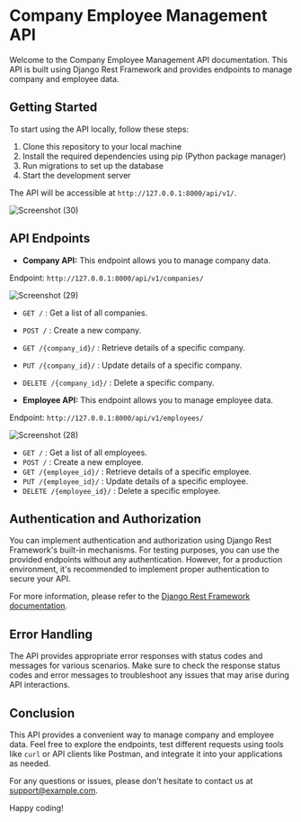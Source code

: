 # Company Employee Management API

Welcome to the Company Employee Management API documentation. This API is built using Django Rest Framework and provides endpoints to manage company and employee data.

## Getting Started

To start using the API locally, follow these steps:

1. Clone this repository to your local machine
2. Install the required dependencies using pip (Python package manager)
3. Run migrations to set up the database
4. Start the development server


The API will be accessible at `http://127.0.0.1:8000/api/v1/`.

![Screenshot (30)](https://github.com/NirajPatel07/Company-Employee-Management-API/assets/66070865/57b981bf-6c12-4aba-aad6-ca91f5bee3a0)

## API Endpoints

- **Company API:** This endpoint allows you to manage company data.

Endpoint: `http://127.0.0.1:8000/api/v1/companies/`

![Screenshot (29)](https://github.com/NirajPatel07/Company-Employee-Management-API/assets/66070865/bcfd61a5-b725-43a7-b5cc-dcb46e674d67)

- `GET /` : Get a list of all companies.
- `POST /` : Create a new company.
- `GET /{company_id}/` : Retrieve details of a specific company.
- `PUT /{company_id}/` : Update details of a specific company.
- `DELETE /{company_id}/` : Delete a specific company.

- **Employee API:** This endpoint allows you to manage employee data.

Endpoint: `http://127.0.0.1:8000/api/v1/employees/`

![Screenshot (28)](https://github.com/NirajPatel07/Company-Employee-Management-API/assets/66070865/19f2c957-62ac-4720-9cac-36664fa2cecd)

- `GET /` : Get a list of all employees.
- `POST /` : Create a new employee.
- `GET /{employee_id}/` : Retrieve details of a specific employee.
- `PUT /{employee_id}/` : Update details of a specific employee.
- `DELETE /{employee_id}/` : Delete a specific employee.

## Authentication and Authorization

You can implement authentication and authorization using Django Rest Framework's built-in mechanisms. For testing purposes, you can use the provided endpoints without any authentication. However, for a production environment, it's recommended to implement proper authentication to secure your API.

For more information, please refer to the [Django Rest Framework documentation](https://www.django-rest-framework.org/).

## Error Handling

The API provides appropriate error responses with status codes and messages for various scenarios. Make sure to check the response status codes and error messages to troubleshoot any issues that may arise during API interactions.

## Conclusion

This API provides a convenient way to manage company and employee data. Feel free to explore the endpoints, test different requests using tools like `curl` or API clients like Postman, and integrate it into your applications as needed.

For any questions or issues, please don't hesitate to contact us at support@example.com.

Happy coding!



